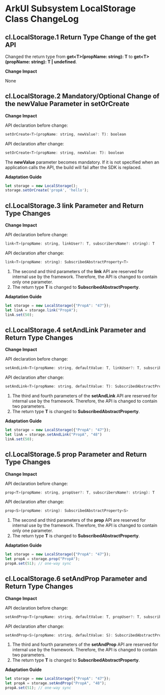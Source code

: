 # ArkUI Subsystem LocalStorage Class ChangeLog 

## cl.LocalStorage.1 Return Type Change of the get API

Changed the return type from **get\<T>(propName: string): T** to **get\<T>(propName: string): T | undefined**.

**Change Impact**


None

## cl.LocalStorage.2 Mandatory/Optional Change of the newValue Parameter in setOrCreate
**Change Impact**

API declaration before change:
```js
setOrCreate<T>(propName: string, newValue?: T): boolean
```
API declaration after change:
```js
setOrCreate<T>(propName: string, newValue: T): boolean
```
The **newValue** parameter becomes mandatory.
If it is not specified when an application calls the API, the build will fail after the SDK is replaced.

**Adaptation Guide**

```js
let storage = new LocalStorage();
storage.setOrCreate('propA', 'hello');
```
## cl.LocalStorage.3 link Parameter and Return Type Changes
**Change Impact**

API declaration before change:
```js
link<T>(propName: string, linkUser?: T, subscribersName?: string): T
```
API declaration after change:
```js
link<T>(propName: string): SubscribedAbstractProperty<T>
```
1. The second and third parameters of the **link** API are reserved for internal use by the framework. Therefore, the API is changed to contain only one parameter.
2. The return type **T** is changed to **SubscribedAbstractProperty**.

**Adaptation Guide**

```js
let storage = new LocalStorage({"PropA": "47"});
let linA = storage.link("PropA");
linA.set(50);
```

## cl.LocalStorage.4 setAndLink Parameter and Return Type Changes
**Change Impact**

API declaration before change:
```js
setAndLink<T>(propName: string, defaultValue: T, linkUser?: T, subscribersName?: string): T
```
API declaration after change:
```js
setAndLink<T>(propName: string, defaultValue: T): SubscribedAbstractProperty<T>
```
1. The third and fourth parameters of the **setAndLink** API are reserved for internal use by the framework. Therefore, the API is changed to contain two parameters.
2. The return type **T** is changed to **SubscribedAbstractProperty**.

**Adaptation Guide**

```js
let storage = new LocalStorage({"PropA": "47"});
let linA = storage.setAndLink("PropA", "48")
linA.set(50);
```

## cl.LocalStorage.5 prop Parameter and Return Type Changes
**Change Impact**

API declaration before change:
```js
prop<T>(propName: string, propUser?: T, subscribersName?: string): T
```
API declaration after change:
```js
prop<S>(propName: string): SubscribedAbstractProperty<S>
```
1. The second and third parameters of the **prop** API are reserved for internal use by the framework. Therefore, the API is changed to contain only one parameter.
2. The return type **T** is changed to **SubscribedAbstractProperty**.

**Adaptation Guide**

```js
let storage = new LocalStorage({"PropA": "47"});
let propA = storage.prop("PropA");
propA.set(51); // one-way sync
```

## cl.LocalStorage.6 setAndProp Parameter and Return Type Changes
**Change Impact**

API declaration before change:
```js
setAndProp<T>(propName: string, defaultValue: T, propUser?: T, subscribersName?: string): T
```
API declaration after change:
```js
setAndProp<S>(propName: string, defaultValue: S): SubscribedAbstractProperty<S>
```
1. The third and fourth parameters of the **setAndProp** API are reserved for internal use by the framework. Therefore, the API is changed to contain two parameters.
2. The return type **T** is changed to **SubscribedAbstractProperty**.

**Adaptation Guide**

```js
let storage = new LocalStorage({"PropA": "47"});
let propA = storage.setAndProp("PropA", "48");
propA.set(51); // one-way sync
```
